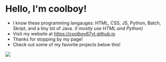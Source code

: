 # Hello, I'm coolboy!
- I know these programming langauges: HTML, CSS, JS, Python, Batch, Skript, and a tiny bit of Java. *(I mostly use HTML and Python)*
- Visit my website at https://coolboy67yt.github.io
- Thanks for stopping by my page!
- Check out some of my favorite projects below this!
  
![](https://komarev.com/ghpvc/?username=coolboy67yt)

